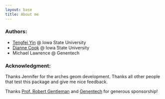 ```yaml
---
layout: base
title: About me
---
```

### Authors: 

  * [Tengfei Yin](http://www.tengfei.name) @ Iowa State University
  * [Dianne Cook](http://www.stat.iastate.edu/directory/personal.php?id=dicook) @ Iowa State University
  * Michael Lawrence @ Genentech

### Acknowledgment:
Thanks Jennifer for the arches geom development. Thanks all other people that
test this package and give me nice feedback.

Thanks [Prof. Robert Gentleman](http://www.gene.com/gene/gred/people/robertgentleman.php) and [Genentech](http://www.gene.com/) for generous sponsorship!


